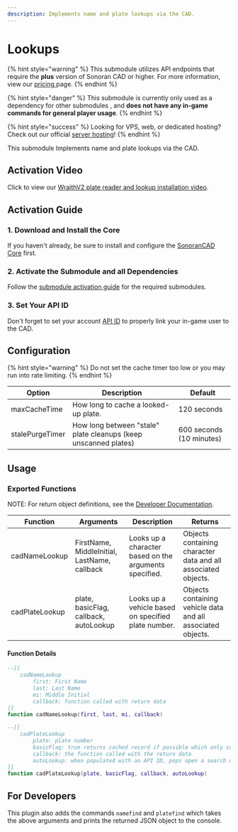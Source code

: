 ```yaml
---
description: Implements name and plate lookups via the CAD.
---
```


# Lookups

{% hint style="warning" %}
This submodule utilizes API endpoints that require the **plus** version of Sonoran CAD or higher. For more information, view our [pricing ](../../../../pricing/faq/)page.
{% endhint %}

{% hint style="danger" %}
This submodule is currently only used as a dependency for other submodules , and **does not have any in-game commands for general player usage**.
{% endhint %}

{% hint style="success" %}
Looking for VPS, web, or dedicated hosting? Check out our official [server hosting](../../../../other-products/server-hosting.md)!
{% endhint %}

This submodule Implements name and plate lookups via the CAD.

## Activation Video

Click to view our [WraithV2 plate reader and lookup installation video](https://youtu.be/IgaISh1CykE).

## Activation Guide

### 1. Download and Install the Core

If you haven't already, be sure to install and configure the [SonoranCAD Core](../) first.

### 2. Activate the Submodule and all Dependencies

Follow the [submodule activation guide](../submodule-configuration/#activating-a-submodule) for the required submodules.

### 3. Set Your API ID

Don't forget to set your account [API ID](../../../../sonoran-cad/api-integration/getting-started/setting-your-api-id.md) to properly link your in-game user to the CAD.

## Configuration

{% hint style="warning" %}
Do not set the cache timer too low or you may run into rate limiting.
{% endhint %}

| Option          | Description                                                     | Default                  |
| --------------- | --------------------------------------------------------------- | ------------------------ |
| maxCacheTime    | How long to cache a looked-up plate.                            | 120 seconds              |
| stalePurgeTimer | How long between "stale" plate cleanups (keep unscanned plates) | 600 seconds (10 minutes) |

## Usage

### Exported Functions

NOTE: For return object definitions, see the [Developer Documentation](https://info.sonorancad.com/sonoran-cad/api-integration/api-endpoints/lookup-name-or-plate).

| Function       | Arguments                                    | Description                                            | Returns                                                       |
| -------------- | -------------------------------------------- | ------------------------------------------------------ | ------------------------------------------------------------- |
| cadNameLookup  | FirstName, MiddleInitial, LastName, callback | Looks up a character based on the arguments specified. | Objects containing character data and all associated objects. |
| cadPlateLookup | plate, basicFlag, callback, autoLookup       | Looks up a vehicle based on specified plate number.    | Objects containing vehicle data and all associated objects.   |

#### Function Details

```lua
--[[
    cadNameLookup
        first: First Name
        last: Last Name
        mi: Middle Initial
        callback: function called with return data
]]
function cadNameLookup(first, last, mi, callback)

--[[
    cadPlateLookup
        plate: plate number
        basicFlag: true returns cached record if possible which only contains vehicleRegistrations object, false calls the API
        callback: the function called with the return data
        autoLookup: when populated with an API ID, pops open a search window on the officer's CAD (optional)
]]
function cadPlateLookup(plate, basicFlag, callback, autoLookup)
```

## For Developers

This plugin also adds the commands `namefind` and `platefind` which takes the above arguments and prints the returned JSON object to the console.
